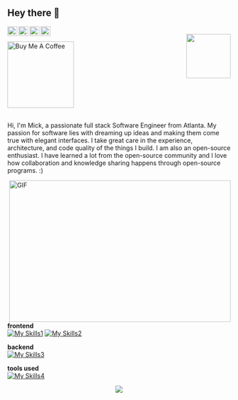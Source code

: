 ## Hey there 👋 

<a href="https://www.instagram.com/">
  <img align="left" width="22px" src="https://raw.githubusercontent.com/hussainweb/hussainweb/main/icons/instagram.png" />
</a>
<a href="https://discord.gg/">
  <img align="left" width="22px" src="https://raw.githubusercontent.com/peterthehan/peterthehan/master/assets/discord.svg" />
</a>
<a href="https://twitter.com/">
  <img align="left" | Twitter" width="22px" src="https://raw.githubusercontent.com/peterthehan/peterthehan/master/assets/twitter.svg" />
</a>
<a href="https://www.linkedin.com/">
  <img align="left" width="22px" src="https://raw.githubusercontent.com/peterthehan/peterthehan/master/assets/linkedin.svg" />
</a>  
                                                                                                                           <br>
 <a href="https://www.github.com/micklitodev" target="_blank"><img src="https://visitor-badge.glitch.me/badge?page_id=micklitodev.micklitodev"  align="right" width="100" ></a>
<br>
<a href="https://www.buymeacoffee.com/micklitodev" target="_blank"><img src="https://cdn.buymeacoffee.com/buttons/v2/default-red.png" alt="Buy Me A Coffee" width="150" ></a>
<br />
<br> 


Hi, I'm Mick, a passionate full stack Software Engineer from Atlanta. My passion for software lies with dreaming up ideas and making them come true with elegant interfaces. I take great care in the experience, architecture, and code quality of the things I build.
I am also an open-source enthusiast. I have learned a lot from the open-source community and I love how collaboration and knowledge sharing happens through open-source programs. :)


 <img align="right" alt="GIF" src="https://github.com/abhisheknaiidu/abhisheknaiidu/blob/master/code.gif?raw=true" width="500" height="320" />
                                                                                                                                                                                                                              
**frontend**                                                                                                                                    
[![My Skills1](https://skillicons.dev/icons?i=html,js,ts,react,nextjs,electron)](https://skillicons.dev)
[![My Skills2](https://skillicons.dev/icons?i=babel,jquery,threejs,css,bootstrap,tailwind)](https://skillicons.dev)

**backend**                                                                                                                                                                  
[![My Skills3](https://skillicons.dev/icons?i=nodejs,express,graphql,mongodb,firebase,mysql)](https://skillicons.dev)

**tools used**                                                                                                                                                                            
[![My Skills4](https://skillicons.dev/icons?i=vscode,git,heroku,jest,figma,md)](https://skillicons.dev)

<p align="center"> <img src="https://github-readme-stats.vercel.app/api?username=micklitodev&show_icons=true&theme=gotham" />
